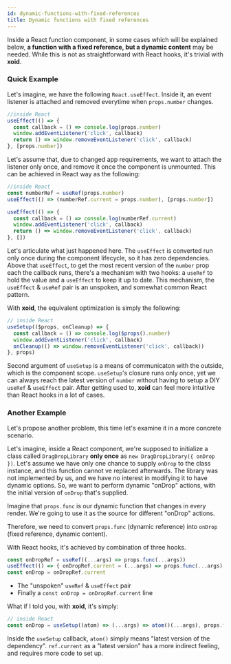 ```yaml
---
id: dynamic-functions-with-fixed-references
title: Dynamic functions with fixed references
---
```


Inside a React function component, in some cases which will be explained below, **a function with a fixed reference, but a dynamic content** may be needed. While this is not as straightforward with React hooks, it's trivial with **xoid**.

### Quick Example

Let's imagine, we have the following `React.useEffect`. Inside it, an event listener is attached and removed everytime when `props.number` changes.

```js
//inside React
useEffect(() => {
  const callback = () => console.log(props.number)
  window.addEventListener('click', callback)
  return () => window.removeEventListener('click', callback)
}, [props.number])
```

Let's assume that, due to changed app requirements, we want to attach the listener only once, and remove it once the component is unmounted. This can be achieved in React way as the following:

```js
//inside React
const numberRef = useRef(props.number)
useEffect(() => (numberRef.current = props.number), [props.number])

useEffect(() => {
  const callback = () => console.log(numberRef.current)
  window.addEventListener('click', callback)
  return () => window.removeEventListener('click', callback)
}, [])
```

Let's articulate what just happened here. The `useEffect` is converted run only once during the component lifecycle, so it has zero dependencies. Above that `useEffect`, to get the most recent version of the `number` prop each the callback runs, there's a mechanism with two hooks: a `useRef` to hold the value and a `useEffect` to keep it up to date. This mechanism, the `useEffect` & `useRef` pair is an unspoken, and somewhat common React pattern.

With **xoid**, the equivalent optimization is simply the following:

```js
// inside React
useSetup(($props, onCleanup) => {
  const callback = () => console.log($props().number)
  window.addEventListener('click', callback)
  onCleanup(() => window.removeEventListener('click', callback))
}, props)
```

Second argument of `useSetup` is a means of communicaton with the outside, which is the component scope. `useSetup`'s closure runs only once, yet we can always reach the latest version of `number` without having to setup a DIY `useRef` & `useEffect` pair. After getting used to, **xoid** can feel more intuitive than React hooks in a lot of cases.

### Another Example

Let's propose another problem, this time let's examine it in a more concrete scenario.

Let's imagine, inside a React component, we're supposed to initialize a class called `DragDropLibrary` **only once** as `new DragDropLibrary({ onDrop })`. Let's assume we have only one chance to supply `onDrop` to the class instance, and this function cannot ve replaced afterwards. The library was not implemented by us, and we have no interest in modifying it to have dynamic options. So, we want to perform dynamic "onDrop" actions, with the initial version of `onDrop` that's supplied.

Imagine that `props.func` is our dynamic function that changes in every render. We're going to use it as the source for different "onDrop" actions.

Therefore, we need to convert `props.func` (dynamic reference) into `onDrop` (fixed reference, dynamic content).

With React hooks, it's achieved by combination of three hooks. 
```js
const onDropRef = useRef((...args) => props.func(...args))
useEffect(() => { onDropRef.current = (...args) => props.func(...args) }, [props.func])
const onDrop = onDropRef.current 
```
- The "unspoken" `useRef` & `useEffect` pair
- Finally a `const onDrop = onDropRef.current` line

What if I told you, with **xoid**, it's simply:

```js
// inside React
const onDrop = useSetup((atom) => (...args) => atom()(...args), props.func)
```

Inside the `useSetup` callback, `atom()` simply means "latest version of the dependency". `ref.current` as a "latest version" has a more indirect feeling, and requires more code to set up.
